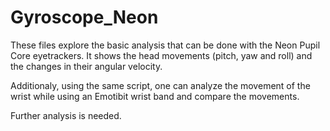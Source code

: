# Gyroscope_Neon

These files explore the basic analysis that can be done with the Neon Pupil Core eyetrackers. It shows the head movements (pitch, yaw and roll) and the changes in their angular velocity. 

Additionaly, using the same script, one can analyze the movement of the wrist while using an Emotibit wrist band and compare the movements. 

Further analysis is needed. 
